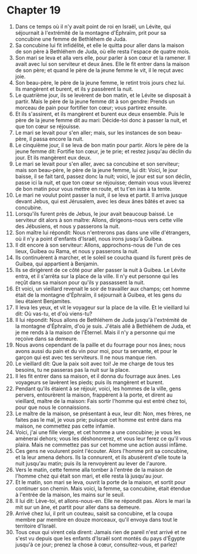 # Chapter 19

1. Dans ce temps où il n'y avait point de roi en Israël, un Lévite, qui séjournait à l'extrémité de la montagne d'Éphraïm, prit pour sa concubine une femme de Bethléhem de Juda.
2. Sa concubine lui fit infidélité, et elle le quitta pour aller dans la maison de son père à Bethléhem de Juda, où elle resta l'espace de quatre mois.
3. Son mari se leva et alla vers elle, pour parler à son cœur et la ramener. Il avait avec lui son serviteur et deux ânes. Elle le fit entrer dans la maison de son père; et quand le père de la jeune femme le vit, il le reçut avec joie.
4. Son beau-père, le père de la jeune femme, le retint trois jours chez lui. Ils mangèrent et burent, et ils y passèrent la nuit.
5. Le quatrième jour, ils se levèrent de bon matin, et le Lévite se disposait à partir. Mais le père de la jeune femme dit à son gendre: Prends un morceau de pain pour fortifier ton cœur; vous partirez ensuite.
6. Et ils s'assirent, et ils mangèrent et burent eux deux ensemble. Puis le père de la jeune femme dit au mari: Décide-toi donc à passer la nuit, et que ton cœur se réjouisse.
7. Le mari se levait pour s'en aller; mais, sur les instances de son beau-père, il passa encore la nuit.
8. Le cinquième jour, il se leva de bon matin pour partir. Alors le père de la jeune femme dit: Fortifie ton cœur, je te prie; et restez jusqu'au déclin du jour. Et ils mangèrent eux deux.
9. Le mari se levait pour s'en aller, avec sa concubine et son serviteur; mais son beau-père, le père de la jeune femme, lui dit: Voici, le jour baisse, il se fait tard, passez donc la nuit; voici, le jour est sur son déclin, passe ici la nuit, et que ton cœur se réjouisse; demain vous vous lèverez de bon matin pour vous mettre en route, et tu t'en iras à ta tente.
10. Le mari ne voulut point passer la nuit, il se leva et partit. Il arriva jusque devant Jebus, qui est Jérusalem, avec les deux ânes bâtés et avec sa concubine.
11. Lorsqu'ils furent près de Jebus, le jour avait beaucoup baissé. Le serviteur dit alors à son maître: Allons, dirigeons-nous vers cette ville des Jébusiens, et nous y passerons la nuit.
12. Son maître lui répondit: Nous n'entrerons pas dans une ville d'étrangers, où il n'y a point d'enfants d'Israël, nous irons jusqu'à Guibea.
13. Il dit encore à son serviteur: Allons, approchons-nous de l'un de ces lieux, Guibea ou Rama, et nous y passerons la nuit.
14. Ils continuèrent à marcher, et le soleil se coucha quand ils furent près de Guibea, qui appartient à Benjamin.
15. Ils se dirigèrent de ce côté pour aller passer la nuit à Guibea. Le Lévite entra, et il s'arrêta sur la place de la ville. Il n'y eut personne qui les reçût dans sa maison pour qu'ils y passassent la nuit.
16. Et voici, un vieillard revenait le soir de travailler aux champs; cet homme était de la montagne d'Éphraïm, il séjournait à Guibea, et les gens du lieu étaient Benjamites.
17. Il leva les yeux, et vit le voyageur sur la place de la ville. Et le vieillard lui dit: Où vas-tu, et d'où viens-tu?
18. Il lui répondit: Nous allons de Bethléhem de Juda jusqu'à l'extrémité de la montagne d'Éphraïm, d'où je suis. J'étais allé à Bethléhem de Juda, et je me rends à la maison de l'Éternel. Mais il n'y a personne qui me reçoive dans sa demeure.
19. Nous avons cependant de la paille et du fourrage pour nos ânes; nous avons aussi du pain et du vin pour moi, pour ta servante, et pour le garçon qui est avec tes serviteurs. Il ne nous manque rien.
20. Le vieillard dit: Que la paix soit avec toi! Je me charge de tous tes besoins, tu ne passeras pas la nuit sur la place.
21. Il les fit entrer dans sa maison, et il donna du fourrage aux ânes. Les voyageurs se lavèrent les pieds; puis ils mangèrent et burent.
22. Pendant qu'ils étaient à se réjouir, voici, les hommes de la ville, gens pervers, entourèrent la maison, frappèrent à la porte, et dirent au vieillard, maître de la maison: Fais sortir l'homme qui est entré chez toi, pour que nous le connaissions.
23. Le maître de la maison, se présentant à eux, leur dit: Non, mes frères, ne faites pas le mal, je vous prie; puisque cet homme est entré dans ma maison, ne commettez pas cette infamie.
24. Voici, j'ai une fille vierge, et cet homme a une concubine; je vous les amènerai dehors; vous les déshonorerez, et vous leur ferez ce qu'il vous plaira. Mais ne commettez pas sur cet homme une action aussi infâme.
25. Ces gens ne voulurent point l'écouter. Alors l'homme prit sa concubine, et la leur amena dehors. Ils la connurent, et ils abusèrent d'elle toute la nuit jusqu'au matin; puis ils la renvoyèrent au lever de l'aurore.
26. Vers le matin, cette femme alla tomber à l'entrée de la maison de l'homme chez qui était son mari, et elle resta là jusqu'au jour.
27. Et le matin, son mari se leva, ouvrit la porte de la maison, et sortit pour continuer son chemin. Mais voici, la femme, sa concubine, était étendue à l'entrée de la maison, les mains sur le seuil.
28. Il lui dit: Lève-toi, et allons-nous-en. Elle ne répondit pas. Alors le mari la mit sur un âne, et partit pour aller dans sa demeure.
29. Arrivé chez lui, il prit un couteau, saisit sa concubine, et la coupa membre par membre en douze morceaux, qu'il envoya dans tout le territoire d'Israël.
30. Tous ceux qui virent cela dirent: Jamais rien de pareil n'est arrivé et ne s'est vu depuis que les enfants d'Israël sont montés du pays d'Égypte jusqu'à ce jour; prenez la chose à cœur, consultez-vous, et parlez!

